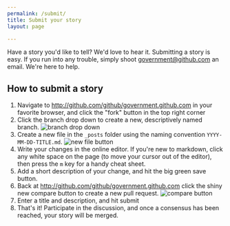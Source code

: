 ```yaml
---
permalink: /submit/
title: Submit your story
layout: page

---
```


Have a story you'd like to tell? We'd love to hear it. Submitting a story is easy. If you run into any trouble, simply shoot <government@github.com> an email. We're here to help.

## How to submit a story

1. Navigate to http://github.com/github/government.github.com in your favorite browser, and click the "fork" button in the top right corner
2. Click the branch drop down to create a new, descriptively named branch. ![branch drop down](https://f.cloud.github.com/assets/282759/1035804/61aaff16-0f30-11e3-916b-452a8665425e.png)
3. Create a new file in the `_posts` folder using the naming convention `YYYY-MM-DD-TITLE.md`. ![new file button](https://f.cloud.github.com/assets/282759/1035818/9f60f770-0f30-11e3-9205-0157abee2d75.png)
4. Write your changes in the online editor. If you're new to markdown, click any white space on the page (to move your cursor out of the editor), then press the `m` key for a handy cheat sheet.
5. Add a short description of your change, and hit the big green save button.
6. Back at http://github.com/github/government.github.com click the shiny new compare button to create a new pull request. ![compare button](https://f.cloud.github.com/assets/282759/1035855/764a0bf0-0f31-11e3-8c05-ddbe0b56e227.png)
7. Enter a title and description, and hit submit
8. That's it! Participate in the discussion, and once a consensus has been reached, your story will be merged.
